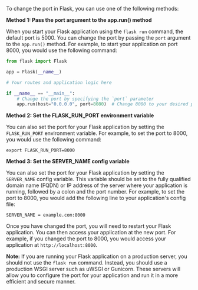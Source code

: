 To change the port in Flask, you can use one of the following methods:

**Method 1: Pass the port argument to the app.run() method**

When you start your Flask application using the `flask run` command, the default port is 5000. You can change the port by passing the `port` argument to the `app.run()` method. For example, to start your application on port 8000, you would use the following command:

```python
from flask import Flask

app = Flask(__name__)

# Your routes and application logic here

if __name__ == "__main__":
    # Change the port by specifying the `port` parameter
    app.run(host="0.0.0.0", port=8080)  # Change 8080 to your desired port number

```

**Method 2: Set the FLASK_RUN_PORT environment variable**

You can also set the port for your Flask application by setting the `FLASK_RUN_PORT` environment variable. For example, to set the port to 8000, you would use the following command:

```
export FLASK_RUN_PORT=8000
```

**Method 3: Set the SERVER_NAME config variable**

You can also set the port for your Flask application by setting the `SERVER_NAME` config variable. This variable should be set to the fully qualified domain name (FQDN) or IP address of the server where your application is running, followed by a colon and the port number. For example, to set the port to 8000, you would add the following line to your application's config file:

```
SERVER_NAME = example.com:8000
```

Once you have changed the port, you will need to restart your Flask application. You can then access your application at the new port. For example, if you changed the port to 8000, you would access your application at `http://localhost:8000`.

**Note:** If you are running your Flask application on a production server, you should not use the `flask run` command. Instead, you should use a production WSGI server such as uWSGI or Gunicorn. These servers will allow you to configure the port for your application and run it in a more efficient and secure manner.